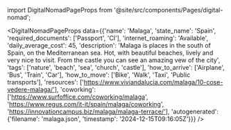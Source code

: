 
import DigitalNomadPageProps from '@site/src/components/Pages/digital-nomad';

<DigitalNomadPageProps
    data={{'name': 'Malaga', 'state_name': 'Spain', 'required_documents': ['Passport', 'CI'], 'internet_roaming': 'Available', 'daily_average_cost': 45, 'description': 'Malaga is places in the south of Spain, on the Mediterranean sea. Hot, with beautiful beaches, lively and very nice to visit. From the castle you can see an amazing vew of the city', 'tags': ['nature', 'beach', 'sea', 'church', 'castle'], 'how_to_arrive': ['Airplane', 'Bus', 'Train', 'Car'], 'how_to_move': ['Bike', 'Walk', 'Taxi', 'Public transports'], 'resources': ['https://www.viviandalucia.com/malaga/10-cose-vedere-malaga/'], 'coworking': ['https://www.surfoffice.com/coworking/malaga', 'https://www.regus.com/it-it/spain/malaga/coworking', 'https://innovationcampus.biz/malaga/malaga-terrace/'], 'autogenerated': {'filename': 'malaga.json', 'timestamp': '2024-12-15T09:16:05Z'}}}
/>
